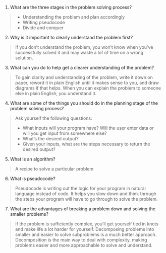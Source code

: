 1. What are the three stages in the problem solving process?
> - Understanding the problem and plan accordingly
> - Writing pseudocode
> - Divide and conquer
2. Why is it important to clearly understand the problem first?
> If you don’t understand the problem, you won’t know when you’ve successfully solved it and may waste a lot of time on a wrong solution.
3. What can you do to help get a clearer understanding of the problem?
> To gain clarity and understanding of the problem, write it down on paper, reword it in plain English until it makes sense to you, and draw diagrams if that helps. When you can explain the problem to someone else in plain English, you understand it.
4. What are some of the things you should do in the planning stage of the problem solving process?
> Ask yourself the following questions:
> - What inputs will your program have? Will the user enter data or will you get input from somewhere else?
> - What’s the desired output?
> - Given your inputs, what are the steps necessary to return the desired output?
5. What is an algorithm?
> A recipe to solve a particular problem
6. What is pseudocode?
> Pseudocode is writing out the logic for your program in natural language instead of code. It helps you slow down and think through the steps your program will have to go through to solve the problem.
7. What are the advantages of breaking a problem down and solving the smaller problems?
> If the problem is sufficiently complex, you’ll get yourself tied in knots and make life a lot harder for yourself. Decomposing problems into smaller and easier to solve subproblems is a much better approach. Decomposition is the main way to deal with complexity, making problems easier and more approachable to solve and understand.
